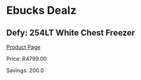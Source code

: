 
# Ebucks Dealz
## Defy: 254LT White Chest Freezer
[Product Page](https://www.ebucks.com/web/shop/productSelected.do?prodId=1183684363&catId=704986856)

Price: R4799.00

Savings: 200.0


	